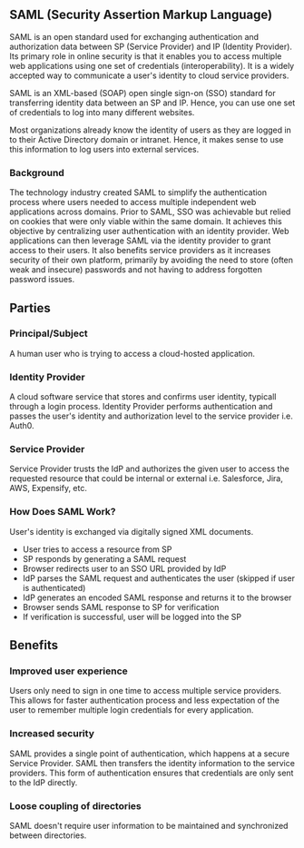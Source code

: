 ## SAML (Security Assertion Markup Language)

SAML is an open standard used for exchanging authentication and authorization data between SP (Service Provider) and IP (Identity Provider). Its primary role in online security is that it enables you to access multiple web applications using one set of credentials (interoperability). It is a widely accepted way to communicate a user's identity to cloud service providers.

SAML is an XML-based (SOAP) open single sign-on (SSO) standard for transferring identity data between an SP and IP. Hence, you can use one set of credentials to log into many different websites.

Most organizations already know the identity of users as they are logged in to their Active Directory domain or intranet. Hence, it makes sense to use this information to log users into external services.

### Background

The technology industry created SAML to simplify the authentication process where users needed to access multiple independent web applications across domains. Prior to SAML, SSO was achievable but relied on cookies that were only viable within the same domain. It achieves this objective by centralizing user authentication with an identity provider. Web applications can then leverage SAML via the identity provider to grant access to their users. It also benefits service providers as it increases security of their own platform, primarily by avoiding the need to store (often weak and insecure) passwords and not having to address forgotten password issues.

## Parties

### Principal/Subject

A human user who is trying to access a cloud-hosted application.

### Identity Provider

A cloud software service that stores and confirms user identity, typicall through a login process. Identity Provider performs authentication and passes the user's identity and authorization level to the service provider i.e. Auth0.

### Service Provider

Service Provider trusts the IdP and authorizes the given user to access the requested resource that could be internal or external i.e. Salesforce, Jira, AWS, Expensify, etc.

### How Does SAML Work?

User's identity is exchanged via digitally signed XML documents.

- User tries to access a resource from SP
- SP responds by generating a SAML request
- Browser redirects user to an SSO URL provided by IdP
- IdP parses the SAML request and authenticates the user (skipped if user is authenticated)
- IdP generates an encoded SAML response and returns it to the browser
- Browser sends SAML response to SP for verification
- If verification is successful, user will be logged into the SP

## Benefits

### Improved user experience

Users only need to sign in one time to access multiple service providers. This allows for faster authentication process and less expectation of the user to remember multiple login credentials for every application.

### Increased security

SAML provides a single point of authentication, which happens at a secure Service Provider. SAML then transfers the identity information to the service providers. This form of authentication ensures that credentials are only sent to the IdP directly.

### Loose coupling of directories

SAML doesn't require user information to be maintained and synchronized between directories.
